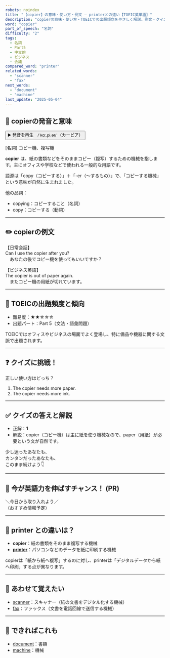 ```yaml
---
robots: noindex
title: "【copier】の意味・使い方・例文 ― printerとの違い【TOEIC英単語】"
description: "copierの意味・使い方・TOEICでの出題傾向をやさしく解説。例文・クイズ付きでprinterとの違いもわかりやすく学べます。"
word: "copier"
part_of_speech: "名詞"
difficulty: "2"
tags:
  - 名詞
  - Part5
  - 中立的
  - ビジネス
  - 会議
compared_word: "printer"
related_words:
  - "scanner"
  - "fax"
next_words:
  - "document"
  - "machine"
last_update: "2025-05-04"
---
```


## 🔰 copierの発音と意味

<button class="play-audio" onclick="playTTS('copier')">
  <span class="play-audio-main">
    ▶️ 発音を再生　/ˈkɑː.pi.ər/
  </span>
  <span class="play-audio-sub">
    （カーピア）
  </span>
</button>

[名詞] コピー機、複写機

**copier** は、紙の書類などをそのままコピー（複写）するための機械を指します。主にオフィスや学校などで使われる一般的な用語です。

語源は「copy（コピーする）」＋「-er（～するもの）」で、「コピーする機械」という意味が自然に生まれました。

他の品詞：  
- copying：コピーすること（名詞）
- copy：コピーする（動詞）

---

## ✏️ copierの例文

【日常会話】  
Can I use the copier after you?  
　あなたの後でコピー機を使ってもいいですか？

【ビジネス英語】  
The copier is out of paper again.  
　またコピー機の用紙が切れています。

---

## 🎯 TOEICの出題頻度と傾向

- 難易度：★★☆☆☆
- 出題パート：Part 5（文法・語彙問題）

TOEICではオフィスやビジネスの場面でよく登場し、特に備品や機器に関する文脈で出題されます。

---

## ❓ クイズに挑戦！

正しい使い方はどっち？

1. The copier needs more paper.  
2. The copier needs more ink.

---

## ✅ クイズの答えと解説

- 正解：**1**
- 解説：copier（コピー機）は主に紙を使う機械なので、paper（用紙）が必要という文が自然です。

少し迷ったあなたも、  
カンタンだったあなたも、  
このまま続けよう👇️

---

## 🚀 今が英語力を伸ばすチャンス！ (PR)

<div class="info-center">
＼今日から取り入れよう／<br>  
（おすすめ情報予定）
</div>

---

## 🤔  printer との違いは？

- **copier**：紙の書類をそのまま複写する機械
- **[printer](/word/printer/)**：パソコンなどのデータを紙に印刷する機械

copierは「紙から紙へ複写」するのに対し、printerは「デジタルデータから紙へ印刷」する点が異なります。

---

## 🧩 あわせて覚えたい

- [scanner](/word/scanner/)：スキャナー（紙の文書をデジタル化する機械）
- [fax](/word/fax/)：ファックス（文書を電話回線で送信する機械）

---

## 📖 できればこれも

- [document](/word/document/)：書類
- [machine](/word/machine/)：機械

<!-- cvid: aid00_bid21 -->
